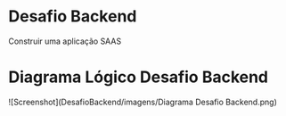 # Desafio Backend
Construir uma aplicação SAAS

# Diagrama Lógico Desafio Backend
![Screenshot](DesafioBackend/imagens/Diagrama Desafio Backend.png)
